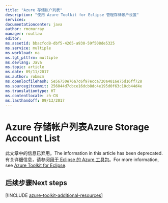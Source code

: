 ```yaml
---
title: "Azure 存储帐户列表"
description: "使用 Azure Toolkit for Eclipse 管理存储帐户设置"
services: 
documentationcenter: java
author: rmcmurray
manager: routlaw
editor: 
ms.assetid: bbacfcd8-dbf5-4265-a930-59f508de5325
ms.service: multiple
ms.workload: na
ms.tgt_pltfrm: multiple
ms.devlang: Java
ms.topic: article
ms.date: 09/11/2017
ms.author: robmcm
ms.openlocfilehash: 5e56750e76a7c6f97ecca720a4816e75d16ff728
ms.sourcegitcommit: 256044d7cbce16dcb8dc4e195d0f63c10cb44d4e
ms.translationtype: HT
ms.contentlocale: zh-CN
ms.lasthandoff: 09/13/2017
---
```

# <a name="azure-storage-account-list"></a><span data-ttu-id="0524a-103">Azure 存储帐户列表</span><span class="sxs-lookup"><span data-stu-id="0524a-103">Azure Storage Account List</span></span>

<span data-ttu-id="0524a-104">此文章中的信息已弃用。</span><span class="sxs-lookup"><span data-stu-id="0524a-104">The information in this article has been deprecated.</span></span> <span data-ttu-id="0524a-105">有关详细信息，请参阅[用于 Eclipse 的 Azure 工具包](azure-toolkit-for-eclipse.md)。</span><span class="sxs-lookup"><span data-stu-id="0524a-105">For more information, see [Azure Toolkit for Eclipse](azure-toolkit-for-eclipse.md).</span></span>

## <a name="next-steps"></a><span data-ttu-id="0524a-106">后续步骤</span><span class="sxs-lookup"><span data-stu-id="0524a-106">Next steps</span></span>

[!INCLUDE [azure-toolkit-additional-resources](../includes/azure-toolkit-additional-resources.md)]
